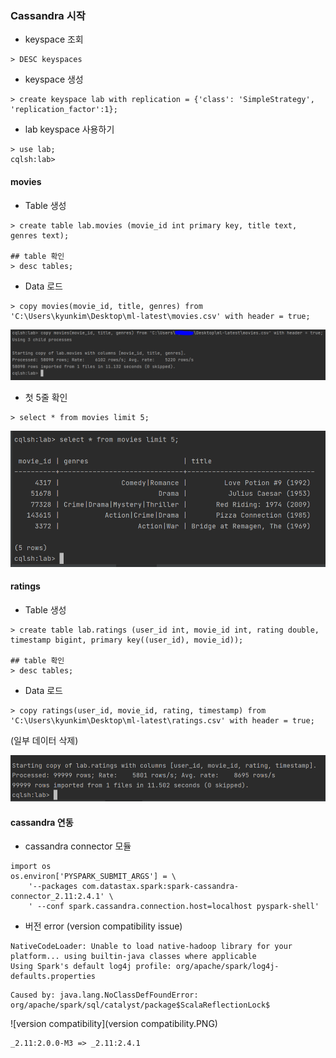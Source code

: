 ### Cassandra 시작

- keyspace 조회

```
> DESC keyspaces
```

- keyspace 생성

```
> create keyspace lab with replication = {'class': 'SimpleStrategy', 'replication_factor':1};
```

- lab keyspace 사용하기

```
> use lab;
cqlsh:lab>
```



#### movies

- Table 생성

```
> create table lab.movies (movie_id int primary key, title text, genres text);

## table 확인
> desc tables; 
```

- Data 로드

```
> copy movies(movie_id, title, genres) from 'C:\Users\kyunkim\Desktop\ml-latest\movies.csv' with header = true;
```

![1](1.PNG)

- 첫 5줄 확인

```
> select * from movies limit 5;
```

![2](2.PNG)



#### ratings

- Table 생성

```
> create table lab.ratings (user_id int, movie_id int, rating double, timestamp bigint, primary key((user_id), movie_id));

## table 확인
> desc tables; 
```

- Data 로드

```
> copy ratings(user_id, movie_id, rating, timestamp) from 'C:\Users\kyunkim\Desktop\ml-latest\ratings.csv' with header = true;
```

(일부 데이터 삭제)

![3](3.PNG)





#### cassandra 연동

- cassandra connector 모듈

```
import os
os.environ['PYSPARK_SUBMIT_ARGS'] = \
    '--packages com.datastax.spark:spark-cassandra-connector_2.11:2.4.1' \
    ' --conf spark.cassandra.connection.host=localhost pyspark-shell'
```

- 버전 error (version compatibility issue)

```
NativeCodeLoader: Unable to load native-hadoop library for your platform... using builtin-java classes where applicable
Using Spark's default log4j profile: org/apache/spark/log4j-defaults.properties
```

```
Caused by: java.lang.NoClassDefFoundError: org/apache/spark/sql/catalyst/package$ScalaReflectionLock$
```

![version compatibility](version compatibility.PNG)

```
_2.11:2.0.0-M3 => _2.11:2.4.1
```

